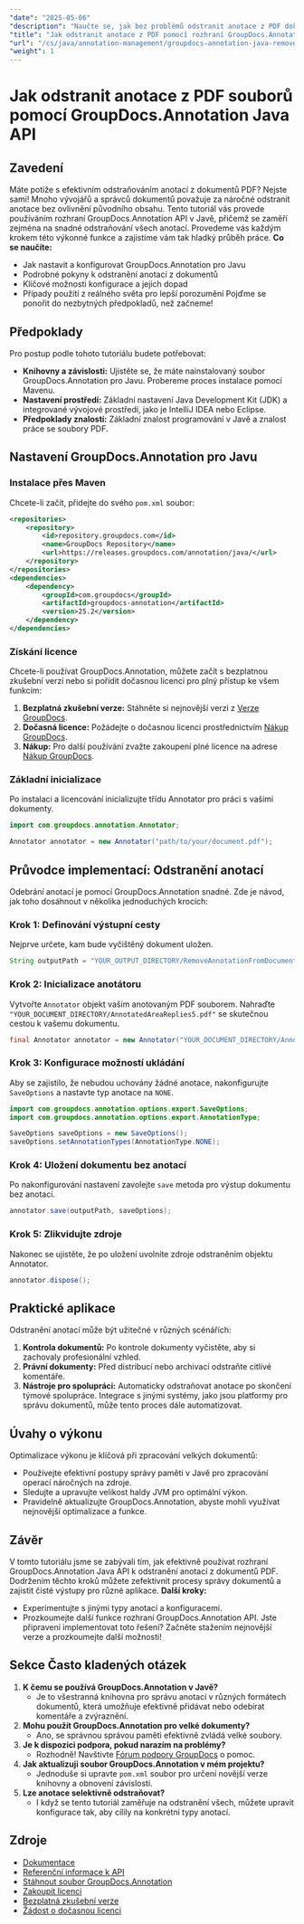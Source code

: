 ```yaml
---
"date": "2025-05-06"
"description": "Naučte se, jak bez problémů odstranit anotace z PDF dokumentů pomocí rozhraní GroupDocs.Annotation API v Javě. Postupujte podle našeho podrobného návodu pro efektivní správu dokumentů."
"title": "Jak odstranit anotace z PDF pomocí rozhraní GroupDocs.Annotation Java API"
"url": "/cs/java/annotation-management/groupdocs-annotation-java-remove-pdf-annotations/"
"weight": 1
---
```


# Jak odstranit anotace z PDF souborů pomocí GroupDocs.Annotation Java API
## Zavedení
Máte potíže s efektivním odstraňováním anotací z dokumentů PDF? Nejste sami! Mnoho vývojářů a správců dokumentů považuje za náročné odstranit anotace bez ovlivnění původního obsahu. Tento tutoriál vás provede používáním rozhraní GroupDocs.Annotation API v Javě, přičemž se zaměří zejména na snadné odstraňování všech anotací. Provedeme vás každým krokem této výkonné funkce a zajistíme vám tak hladký průběh práce.
**Co se naučíte:**
- Jak nastavit a konfigurovat GroupDocs.Annotation pro Javu
- Podrobné pokyny k odstranění anotací z dokumentů
- Klíčové možnosti konfigurace a jejich dopad
- Případy použití z reálného světa pro lepší porozumění
Pojďme se ponořit do nezbytných předpokladů, než začneme!
## Předpoklady
Pro postup podle tohoto tutoriálu budete potřebovat:
- **Knihovny a závislosti:** Ujistěte se, že máte nainstalovaný soubor GroupDocs.Annotation pro Javu. Probereme proces instalace pomocí Mavenu.
- **Nastavení prostředí:** Základní nastavení Java Development Kit (JDK) a integrované vývojové prostředí, jako je IntelliJ IDEA nebo Eclipse.
- **Předpoklady znalostí:** Základní znalost programování v Javě a znalost práce se soubory PDF.
## Nastavení GroupDocs.Annotation pro Javu
### Instalace přes Maven
Chcete-li začít, přidejte do svého `pom.xml` soubor:
```xml
<repositories>
    <repository>
        <id>repository.groupdocs.com</id>
        <name>GroupDocs Repository</name>
        <url>https://releases.groupdocs.com/annotation/java/</url>
    </repository>
</repositories>
<dependencies>
    <dependency>
        <groupId>com.groupdocs</groupId>
        <artifactId>groupdocs-annotation</artifactId>
        <version>25.2</version>
    </dependency>
</dependencies>
```
### Získání licence
Chcete-li používat GroupDocs.Annotation, můžete začít s bezplatnou zkušební verzí nebo si pořídit dočasnou licenci pro plný přístup ke všem funkcím:
1. **Bezplatná zkušební verze:** Stáhněte si nejnovější verzi z [Verze GroupDocs](https://releases.groupdocs.com/annotation/java/).
2. **Dočasná licence:** Požádejte o dočasnou licenci prostřednictvím [Nákup GroupDocs](https://purchase.groupdocs.com/temporary-license/).
3. **Nákup:** Pro další používání zvažte zakoupení plné licence na adrese [Nákup GroupDocs](https://purchase.groupdocs.com/buy).
### Základní inicializace
Po instalaci a licencování inicializujte třídu Annotator pro práci s vašimi dokumenty.
```java
import com.groupdocs.annotation.Annotator;

Annotator annotator = new Annotator("path/to/your/document.pdf");
```
## Průvodce implementací: Odstranění anotací
Odebrání anotací je pomocí GroupDocs.Annotation snadné. Zde je návod, jak toho dosáhnout v několika jednoduchých krocích:
### Krok 1: Definování výstupní cesty
Nejprve určete, kam bude vyčištěný dokument uložen.
```java
String outputPath = "YOUR_OUTPUT_DIRECTORY/RemoveAnnotationFromDocument.pdf"; // Aktualizujte svou cestu
```
### Krok 2: Inicializace anotátoru
Vytvořte `Annotator` objekt vaším anotovaným PDF souborem. Nahraďte `"YOUR_DOCUMENT_DIRECTORY/AnnotatedAreaReplies5.pdf"` se skutečnou cestou k vašemu dokumentu.
```java
final Annotator annotator = new Annotator("YOUR_DOCUMENT_DIRECTORY/AnnotatedAreaReplies5.pdf");
```
### Krok 3: Konfigurace možností ukládání
Aby se zajistilo, že nebudou uchovány žádné anotace, nakonfigurujte `SaveOptions` a nastavte typ anotace na `NONE`.
```java
import com.groupdocs.annotation.options.export.SaveOptions;
import com.groupdocs.annotation.options.export.AnnotationType;

SaveOptions saveOptions = new SaveOptions();
saveOptions.setAnnotationTypes(AnnotationType.NONE);
```
### Krok 4: Uložení dokumentu bez anotací
Po nakonfigurování nastavení zavolejte `save` metoda pro výstup dokumentu bez anotací.
```java
annotator.save(outputPath, saveOptions);
```
### Krok 5: Zlikvidujte zdroje
Nakonec se ujistěte, že po uložení uvolníte zdroje odstraněním objektu Annotator.
```java
annotator.dispose();
```
## Praktické aplikace
Odstranění anotací může být užitečné v různých scénářích:
1. **Kontrola dokumentů:** Po kontrole dokumenty vyčistěte, aby si zachovaly profesionální vzhled.
2. **Právní dokumenty:** Před distribucí nebo archivací odstraňte citlivé komentáře.
3. **Nástroje pro spolupráci:** Automaticky odstraňovat anotace po skončení týmové spolupráce.
Integrace s jinými systémy, jako jsou platformy pro správu dokumentů, může tento proces dále automatizovat.
## Úvahy o výkonu
Optimalizace výkonu je klíčová při zpracování velkých dokumentů:
- Používejte efektivní postupy správy paměti v Javě pro zpracování operací náročných na zdroje.
- Sledujte a upravujte velikost haldy JVM pro optimální výkon.
- Pravidelně aktualizujte GroupDocs.Annotation, abyste mohli využívat nejnovější optimalizace a funkce.
## Závěr
V tomto tutoriálu jsme se zabývali tím, jak efektivně používat rozhraní GroupDocs.Annotation Java API k odstranění anotací z dokumentů PDF. Dodržením těchto kroků můžete zefektivnit procesy správy dokumentů a zajistit čisté výstupy pro různé aplikace.
**Další kroky:**
- Experimentujte s jinými typy anotací a konfiguracemi.
- Prozkoumejte další funkce rozhraní GroupDocs.Annotation API.
Jste připraveni implementovat toto řešení? Začněte stažením nejnovější verze a prozkoumejte další možnosti!
## Sekce Často kladených otázek
1. **K čemu se používá GroupDocs.Annotation v Javě?**
   - Je to všestranná knihovna pro správu anotací v různých formátech dokumentů, která umožňuje efektivně přidávat nebo odebírat komentáře a zvýraznění.
2. **Mohu použít GroupDocs.Annotation pro velké dokumenty?**
   - Ano, se správnou správou paměti efektivně zvládá velké soubory.
3. **Je k dispozici podpora, pokud narazím na problémy?**
   - Rozhodně! Navštivte [Fórum podpory GroupDocs](https://forum.groupdocs.com/c/annotation/) o pomoc.
4. **Jak aktualizuji soubor GroupDocs.Annotation v mém projektu?**
   - Jednoduše si upravte `pom.xml` soubor pro určení novější verze knihovny a obnovení závislostí.
5. **Lze anotace selektivně odstraňovat?**
   - I když se tento tutoriál zaměřuje na odstranění všech, můžete upravit konfigurace tak, aby cílily na konkrétní typy anotací.
## Zdroje
- [Dokumentace](https://docs.groupdocs.com/annotation/java/)
- [Referenční informace k API](https://reference.groupdocs.com/annotation/java/)
- [Stáhnout soubor GroupDocs.Annotation](https://releases.groupdocs.com/annotation/java/)
- [Zakoupit licenci](https://purchase.groupdocs.com/buy)
- [Bezplatná zkušební verze](https://releases.groupdocs.com/annotation/java/)
- [Žádost o dočasnou licenci](https://purchase.groupdocs.com/temporary-license/)